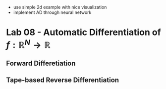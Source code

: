 * use simple 2d example with nice visualization
* implement AD through neural network

# Lab 08 - Automatic Differentiation of $f:\mathbb R^N \rightarrow \mathbb R$

## Forward Differetiation

## Tape-based Reverse Differentiation

